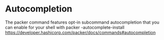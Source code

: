 # Autocompletion
The packer command features opt-in subcommand autocompletion that you can enable for your shell with packer -autocomplete-install
https://developer.hashicorp.com/packer/docs/commands#autocompletion
